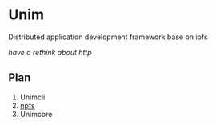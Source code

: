 # Unim

Distributed application development framework base on ipfs

*have a rethink about http*

## Plan

1. Unimcli
2. [npfs](https://github.com/nim-lang-cn/npfs)
2. Unimcore

